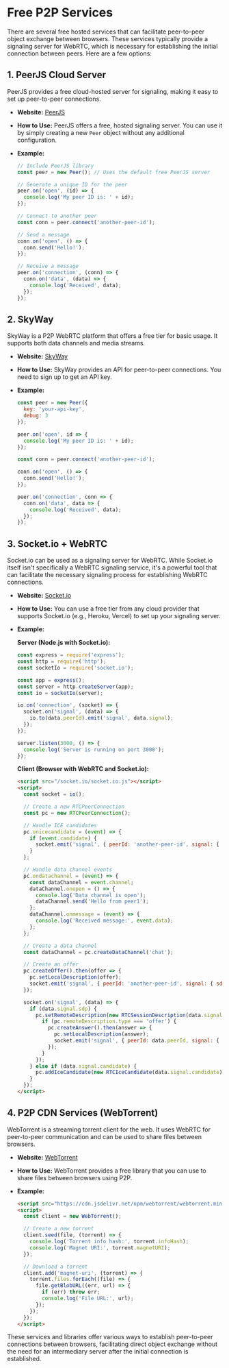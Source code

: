 # Free P2P Services

There are several free hosted services that can facilitate peer-to-peer object exchange between browsers. These services typically provide a signaling server for WebRTC, which is necessary for establishing the initial connection between peers. Here are a few options:

## 1. **PeerJS Cloud Server**
PeerJS provides a free cloud-hosted server for signaling, making it easy to set up peer-to-peer connections.

- **Website:** [PeerJS](https://peerjs.com/)
- **How to Use:** PeerJS offers a free, hosted signaling server. You can use it by simply creating a new `Peer` object without any additional configuration.
- **Example:**

  ```javascript
  // Include PeerJS library
  const peer = new Peer(); // Uses the default free PeerJS server

  // Generate a unique ID for the peer
  peer.on('open', (id) => {
    console.log('My peer ID is: ' + id);
  });

  // Connect to another peer
  const conn = peer.connect('another-peer-id');

  // Send a message
  conn.on('open', () => {
    conn.send('Hello!');
  });

  // Receive a message
  peer.on('connection', (conn) => {
    conn.on('data', (data) => {
      console.log('Received', data);
    });
  });
  ```

## 2. **SkyWay**
SkyWay is a P2P WebRTC platform that offers a free tier for basic usage. It supports both data channels and media streams.

- **Website:** [SkyWay](https://webrtc.ecl.ntt.com/)
- **How to Use:** SkyWay provides an API for peer-to-peer connections. You need to sign up to get an API key.
- **Example:**

  ```javascript
  const peer = new Peer({
    key: 'your-api-key',
    debug: 3
  });

  peer.on('open', id => {
    console.log('My peer ID is: ' + id);
  });

  const conn = peer.connect('another-peer-id');

  conn.on('open', () => {
    conn.send('Hello!');
  });

  peer.on('connection', conn => {
    conn.on('data', data => {
      console.log('Received', data);
    });
  });
  ```

## 3. **Socket.io + WebRTC**
Socket.io can be used as a signaling server for WebRTC. While Socket.io itself isn't specifically a WebRTC signaling service, it's a powerful tool that can facilitate the necessary signaling process for establishing WebRTC connections.

- **Website:** [Socket.io](https://socket.io/)
- **How to Use:** You can use a free tier from any cloud provider that supports Socket.io (e.g., Heroku, Vercel) to set up your signaling server.
- **Example:**

  **Server (Node.js with Socket.io):**
  ```javascript
  const express = require('express');
  const http = require('http');
  const socketIo = require('socket.io');

  const app = express();
  const server = http.createServer(app);
  const io = socketIo(server);

  io.on('connection', (socket) => {
    socket.on('signal', (data) => {
      io.to(data.peerId).emit('signal', data.signal);
    });
  });

  server.listen(3000, () => {
    console.log('Server is running on port 3000');
  });
  ```

  **Client (Browser with WebRTC and Socket.io):**
  ```html
  <script src="/socket.io/socket.io.js"></script>
  <script>
    const socket = io();

    // Create a new RTCPeerConnection
    const pc = new RTCPeerConnection();

    // Handle ICE candidates
    pc.onicecandidate = (event) => {
      if (event.candidate) {
        socket.emit('signal', { peerId: 'another-peer-id', signal: { candidate: event.candidate } });
      }
    };

    // Handle data channel events
    pc.ondatachannel = (event) => {
      const dataChannel = event.channel;
      dataChannel.onopen = () => {
        console.log('Data channel is open');
        dataChannel.send('Hello from peer1');
      };
      dataChannel.onmessage = (event) => {
        console.log('Received message:', event.data);
      };
    };

    // Create a data channel
    const dataChannel = pc.createDataChannel('chat');

    // Create an offer
    pc.createOffer().then(offer => {
      pc.setLocalDescription(offer);
      socket.emit('signal', { peerId: 'another-peer-id', signal: { sdp: offer } });
    });

    socket.on('signal', (data) => {
      if (data.signal.sdp) {
        pc.setRemoteDescription(new RTCSessionDescription(data.signal.sdp)).then(() => {
          if (pc.remoteDescription.type === 'offer') {
            pc.createAnswer().then(answer => {
              pc.setLocalDescription(answer);
              socket.emit('signal', { peerId: data.peerId, signal: { sdp: answer } });
            });
          }
        });
      } else if (data.signal.candidate) {
        pc.addIceCandidate(new RTCIceCandidate(data.signal.candidate));
      }
    });
  </script>
  ```

## 4. **P2P CDN Services (WebTorrent)**
WebTorrent is a streaming torrent client for the web. It uses WebRTC for peer-to-peer communication and can be used to share files between browsers.

- **Website:** [WebTorrent](https://webtorrent.io/)
- **How to Use:** WebTorrent provides a free library that you can use to share files between browsers using P2P.
- **Example:**

  ```html
  <script src="https://cdn.jsdelivr.net/npm/webtorrent/webtorrent.min.js"></script>
  <script>
    const client = new WebTorrent();

    // Create a new torrent
    client.seed(file, (torrent) => {
      console.log('Torrent info hash:', torrent.infoHash);
      console.log('Magnet URI:', torrent.magnetURI);
    });

    // Download a torrent
    client.add('magnet-uri', (torrent) => {
      torrent.files.forEach((file) => {
        file.getBlobURL((err, url) => {
          if (err) throw err;
          console.log('File URL:', url);
        });
      });
    });
  </script>
  ```

These services and libraries offer various ways to establish peer-to-peer connections between browsers, facilitating direct object exchange without the need for an intermediary server after the initial connection is established.
